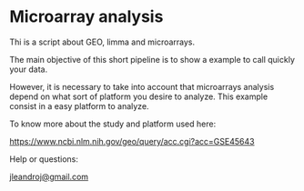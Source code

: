 # Microarray analysis

Thi is a script about GEO, limma and microarrays.

The main objective of this short pipeline is to show a example to call quickly your data. 

However, it is necessary to take into account that microarrays analysis depend on what sort of platform you desire to analyze. This example consist in a easy platform to analyze.

To know more about the study and platform used here: 

https://www.ncbi.nlm.nih.gov/geo/query/acc.cgi?acc=GSE45643


Help or questions:

jleandroj@gmail.com
